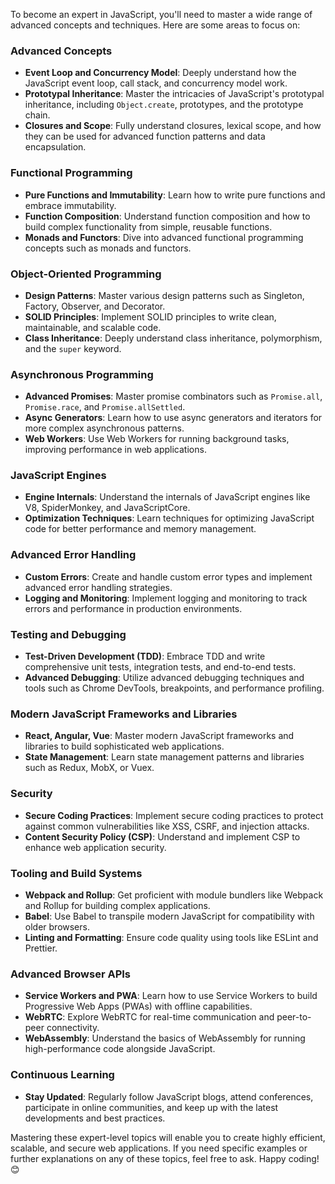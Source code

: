 To become an expert in JavaScript, you'll need to master a wide range of advanced concepts and techniques. Here are some areas to focus on:

### Advanced Concepts
- **Event Loop and Concurrency Model**: Deeply understand how the JavaScript event loop, call stack, and concurrency model work.
- **Prototypal Inheritance**: Master the intricacies of JavaScript's prototypal inheritance, including `Object.create`, prototypes, and the prototype chain.
- **Closures and Scope**: Fully understand closures, lexical scope, and how they can be used for advanced function patterns and data encapsulation.

### Functional Programming
- **Pure Functions and Immutability**: Learn how to write pure functions and embrace immutability.
- **Function Composition**: Understand function composition and how to build complex functionality from simple, reusable functions.
- **Monads and Functors**: Dive into advanced functional programming concepts such as monads and functors.

### Object-Oriented Programming
- **Design Patterns**: Master various design patterns such as Singleton, Factory, Observer, and Decorator.
- **SOLID Principles**: Implement SOLID principles to write clean, maintainable, and scalable code.
- **Class Inheritance**: Deeply understand class inheritance, polymorphism, and the `super` keyword.

### Asynchronous Programming
- **Advanced Promises**: Master promise combinators such as `Promise.all`, `Promise.race`, and `Promise.allSettled`.
- **Async Generators**: Learn how to use async generators and iterators for more complex asynchronous patterns.
- **Web Workers**: Use Web Workers for running background tasks, improving performance in web applications.

### JavaScript Engines
- **Engine Internals**: Understand the internals of JavaScript engines like V8, SpiderMonkey, and JavaScriptCore.
- **Optimization Techniques**: Learn techniques for optimizing JavaScript code for better performance and memory management.

### Advanced Error Handling
- **Custom Errors**: Create and handle custom error types and implement advanced error handling strategies.
- **Logging and Monitoring**: Implement logging and monitoring to track errors and performance in production environments.

### Testing and Debugging
- **Test-Driven Development (TDD)**: Embrace TDD and write comprehensive unit tests, integration tests, and end-to-end tests.
- **Advanced Debugging**: Utilize advanced debugging techniques and tools such as Chrome DevTools, breakpoints, and performance profiling.

### Modern JavaScript Frameworks and Libraries
- **React, Angular, Vue**: Master modern JavaScript frameworks and libraries to build sophisticated web applications.
- **State Management**: Learn state management patterns and libraries such as Redux, MobX, or Vuex.

### Security
- **Secure Coding Practices**: Implement secure coding practices to protect against common vulnerabilities like XSS, CSRF, and injection attacks.
- **Content Security Policy (CSP)**: Understand and implement CSP to enhance web application security.

### Tooling and Build Systems
- **Webpack and Rollup**: Get proficient with module bundlers like Webpack and Rollup for building complex applications.
- **Babel**: Use Babel to transpile modern JavaScript for compatibility with older browsers.
- **Linting and Formatting**: Ensure code quality using tools like ESLint and Prettier.

### Advanced Browser APIs
- **Service Workers and PWA**: Learn how to use Service Workers to build Progressive Web Apps (PWAs) with offline capabilities.
- **WebRTC**: Explore WebRTC for real-time communication and peer-to-peer connectivity.
- **WebAssembly**: Understand the basics of WebAssembly for running high-performance code alongside JavaScript.

### Continuous Learning
- **Stay Updated**: Regularly follow JavaScript blogs, attend conferences, participate in online communities, and keep up with the latest developments and best practices.

Mastering these expert-level topics will enable you to create highly efficient, scalable, and secure web applications. If you need specific examples or further explanations on any of these topics, feel free to ask. Happy coding! 😊
